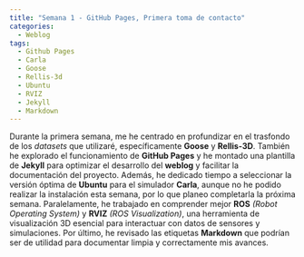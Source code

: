 ```yaml
---
title: "Semana 1 - GitHub Pages, Primera toma de contacto"
categories:
  - Weblog
tags:
  - Github Pages
  - Carla
  - Goose
  - Rellis-3d
  - Ubuntu
  - RVIZ
  - Jekyll
  - Markdown
---
```


Durante la primera semana, me he centrado en profundizar en el trasfondo de los *datasets* que utilizaré, específicamente **Goose** y **Rellis-3D**. También he explorado el funcionamiento de **GitHub Pages** y he montado una plantilla de **Jekyll** para optimizar el desarrollo del **weblog** y facilitar la documentación del proyecto. Además, he dedicado tiempo a seleccionar la versión óptima de **Ubuntu** para el simulador **Carla**, aunque no he podido realizar la instalación esta semana, por lo que planeo completarla la próxima semana. Paralelamente, he trabajado en comprender mejor **ROS** *(Robot Operating System)* y **RVIZ** *(ROS Visualization)*, una herramienta de visualización 3D esencial para interactuar con datos de sensores y simulaciones. Por último, he revisado las etiquetas **Markdown** que podrían ser de utilidad para documentar limpia y correctamente mis avances.


